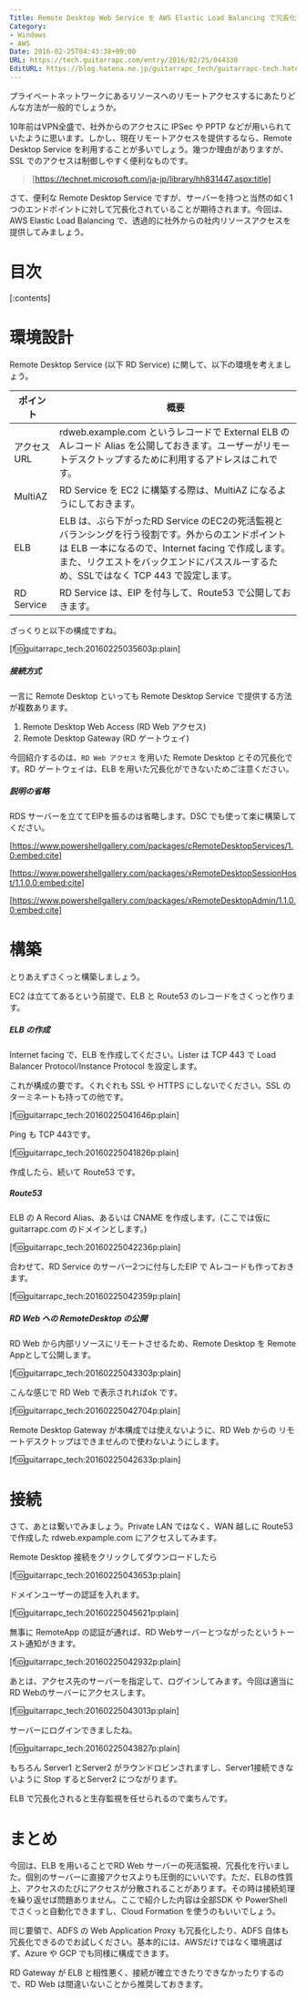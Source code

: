 ```yaml
---
Title: Remote Desktop Web Service を AWS Elastic Load Balancing で冗長化する
Category:
- Windows
- AWS
Date: 2016-02-25T04:43:38+09:00
URL: https://tech.guitarrapc.com/entry/2016/02/25/044338
EditURL: https://blog.hatena.ne.jp/guitarrapc_tech/guitarrapc-tech.hatenablog.com/atom/entry/6653586347155456169
---
```


プライベートネットワークにあるリソースへのリモートアクセスするにあたりどんな方法が一般的でしょうか。

10年前はVPN全盛で、社外からのアクセスに IPSec や PPTP などが用いられていたように思います。しかし、現在リモートアクセスを提供するなら、Remote Desktop Service を利用することが多いでしょう。幾つか理由がありますが、SSL でのアクセスは制御しやすく便利なものです。

> [https://technet.microsoft.com/ja-jp/library/hh831447.aspx:title]


さて、便利な Remote Desktop Service ですが、サーバーを持つと当然の如く1つのエンドポイントに対して冗長化されていることが期待されます。今回は、AWS Elastic Load Balancing で、透過的に社外からの社内リソースアクセスを提供してみましょう。



# 目次

[:contents]

# 環境設計

Remote Desktop Service (以下 RD Service) に関して、以下の環境を考えましょう。

ポイント | 概要
---- | ----
アクセスURL | rdweb.example.com というレコードで External ELB の Aレコード Alias を公開しておきます。ユーザーがリモートデスクトップするために利用するアドレスはこれです。
MultiAZ | RD Service を EC2 に構築する際は、MultiAZ になるようにしておきます。
ELB | ELB は、ぶら下がったRD Service のEC2の死活監視とバランシングを行う役割です。外からのエンドポイントは ELB 一本になるので、Internet facing で作成します。また、リクエストをバックエンドにパススルーするため、SSLではなく TCP 443 で設定します。
RD Service | RD Service は、EIP を付与して、Route53 で公開しておきます。

ざっくりと以下の構成ですね。

[f:id:guitarrapc_tech:20160225035603p:plain]


##### 接続方式

一言に Remote Desktop といっても Remote Desktop Service で提供する方法が複数あります。

1. Remote Desktop Web Access (RD Web アクセス)
1. Remote Desktop Gateway (RD ゲートウェイ)

今回紹介するのは、```RD Web アクセス``` を用いた Remote Desktop とその冗長化です。RD ゲートウェイは、ELB を用いた冗長化ができないためご注意ください。


##### 説明の省略

RDS サーバーを立ててEIPを振るのは省略します。DSC でも使って楽に構築してください。

[https://www.powershellgallery.com/packages/cRemoteDesktopServices/1.0:embed:cite]

[https://www.powershellgallery.com/packages/xRemoteDesktopSessionHost/1.1.0.0:embed:cite]

[https://www.powershellgallery.com/packages/xRemoteDesktopAdmin/1.1.0.0:embed:cite]

# 構築

とりあえずさくっと構築しましょう。

EC2 は立ててあるという前提で、ELB と Route53 のレコードをさくっと作ります。

##### ELB の作成

Internet facing で、ELB を作成してください。Lister は TCP 443 で Load Balancer Protocol/Instance Protocol を設定します。

これが構成の要です。くれぐれも SSL や HTTPS にしないでください。SSL のターミネートも持っての他です。

[f:id:guitarrapc_tech:20160225041646p:plain]

Ping も TCP 443です。

[f:id:guitarrapc_tech:20160225041826p:plain]

作成したら、続いて Route53 です。

##### Route53

ELB の A Record Alias、あるいは CNAME を作成します。(ここでは仮に guitarrapc.com のドメインとします。)

[f:id:guitarrapc_tech:20160225042236p:plain]

合わせて、RD Service のサーバー2つに付与したEIP で Aレコードも作っておきます。

[f:id:guitarrapc_tech:20160225042359p:plain]

##### RD Web への RemoteDesktop の公開

RD Web から内部リソースにリモートさせるため、Remote Desktop を Remote Appとして公開します。

[f:id:guitarrapc_tech:20160225043303p:plain]

こんな感じで RD Web で表示されればok です。

[f:id:guitarrapc_tech:20160225042704p:plain]

Remote Desktop Gateway が本構成では使えないように、RD Web からの リモートデスクトップはできませんので使わないようにします。

[f:id:guitarrapc_tech:20160225042633p:plain]

# 接続

さて、あとは繋いでみましょう。Private LAN ではなく、WAN 越しに Route53 で作成した rdweb.expample.com にアクセスしてみます。

Remote Desktop 接続をクリックしてダウンロードしたら

[f:id:guitarrapc_tech:20160225043653p:plain]

ドメインユーザーの認証を入れます。

[f:id:guitarrapc_tech:20160225045621p:plain]

無事に RemoteApp の認証が通れば、RD Webサーバーとつながったというトースト通知がきます。

[f:id:guitarrapc_tech:20160225042932p:plain]

あとは、アクセス先のサーバーを指定して、ログインしてみます。今回は適当に RD Webのサーバーにアクセスします。

[f:id:guitarrapc_tech:20160225043013p:plain]

サーバーにログインできましたね。

[f:id:guitarrapc_tech:20160225043827p:plain]

もちろん Server1 とServer2 がラウンドロビンされますし、Server1接続できないように Stop するとServer2 につながります。

ELB で冗長化されると生存監視を任せられるので楽ちんです。

# まとめ

今回は、ELB を用いることでRD Web サーバーの死活監視、冗長化を行いました。個別のサーバーに直接アクセスよりも圧倒的にいいです。ただ、ELBの性質上、アクセスのたびにアクセスが分散されることがあります。その時は接続処理を繰り返せば問題ありません。ここで紹介した内容は全部SDK や PowerShell でさくっと自動化できますし、Cloud Formation を使うのもいいでしょう。

同じ要領で、ADFS の Web Application Proxy も冗長化したり、ADFS 自体も冗長化できるのでお試しください。基本的には、AWSだけではなく環境選ばず、Azure や GCP でも同様に構成できます。

RD Gateway が ELB と相性悪く、接続が確立できたりできなかったりするので、RD Web は間違いないことから推奨しておきます。
